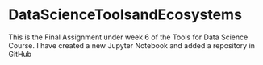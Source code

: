 # DataScienceToolsandEcosystems
This is the Final Assignment under week 6 of the Tools for Data Science Course.
I have created a new Jupyter Notebook and added a repository in GitHub
